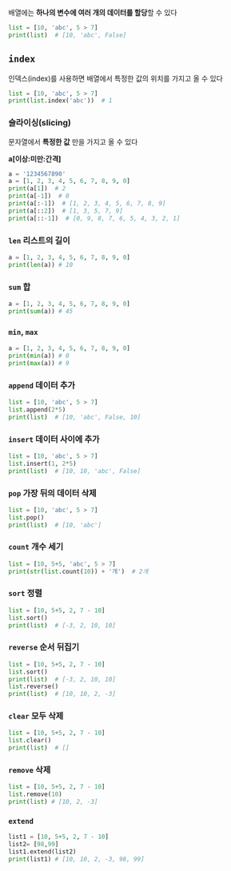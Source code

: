 배열에는 **하나의 변수에 여러 개의 데이터를 할당**할 수 있다

```Python
list = [10, 'abc', 5 > 7]
print(list)  # [10, 'abc', False]
```

## `index`

인덱스(index)를 사용하면 배열에서 특정한 값의 위치를 가지고 올 수 있다

```Python
list = [10, 'abc', 5 > 7]
print(list.index('abc'))  # 1
```

### 슬라이싱(slicing)

문자열에서 **특정한 값** 만을 가지고 올 수 있다

**a[이상:미만:간격]**

```Python
a = '1234567890'
a = [1, 2, 3, 4, 5, 6, 7, 8, 9, 0]
print(a[1])  # 2
print(a[-1])  # 0
print(a[:-1])  # [1, 2, 3, 4, 5, 6, 7, 8, 9]
print(a[::2])  # [1, 3, 5, 7, 9]
print(a[::-1])  # [0, 9, 8, 7, 6, 5, 4, 3, 2, 1]
```

### `len` 리스트의 길이

```Python
a = [1, 2, 3, 4, 5, 6, 7, 8, 9, 0]
print(len(a)) # 10
```

### `sum` 합

```Python
a = [1, 2, 3, 4, 5, 6, 7, 8, 9, 0]
print(sum(a)) # 45
```

### `min`, `max`

```Python
a = [1, 2, 3, 4, 5, 6, 7, 8, 9, 0]
print(min(a)) # 0
print(max(a)) # 9
```

### `append` 데이터 추가

```Python
list = [10, 'abc', 5 > 7]
list.append(2*5)
print(list)  # [10, 'abc', False, 10]
```

### `insert` 데이터 사이에 추가

```Python
list = [10, 'abc', 5 > 7]
list.insert(1, 2*5)
print(list)  # [10, 10, 'abc', False]
```

### `pop` 가장 뒤의 데이터 삭제

```Python
list = [10, 'abc', 5 > 7]
list.pop()
print(list)  # [10, 'abc']
```

### `count` 개수 세기

```Python
list = [10, 5+5, 'abc', 5 > 7]
print(str(list.count(10)) + '개')  # 2개
```

### `sort` 정렬

```Python
list = [10, 5+5, 2, 7 - 10]
list.sort()
print(list)  # [-3, 2, 10, 10]
```

### `reverse` 순서 뒤집기

```Python
list = [10, 5+5, 2, 7 - 10]
list.sort()
print(list)  # [-3, 2, 10, 10]
list.reverse()
print(list)  # [10, 10, 2, -3]
```

### `clear` 모두 삭제

```Python
list = [10, 5+5, 2, 7 - 10]
list.clear()
print(list)  # []
```

### `remove` 삭제

```Python
list = [10, 5+5, 2, 7 - 10]
list.remove(10)
print(list) # [10, 2, -3]
```

### `extend`

```Python
list1 = [10, 5+5, 2, 7 - 10]
list2= [98,99]
list1.extend(list2)
print(list1) # [10, 10, 2, -3, 98, 99]
```
